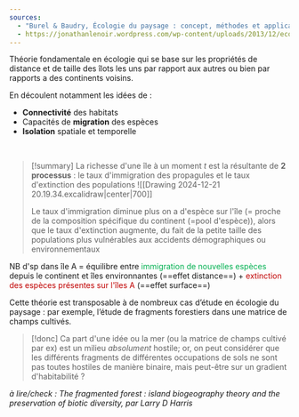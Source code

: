 ```yaml
---
sources:
  - "Burel & Baudry, Écologie du paysage : concept, méthodes et applications (2nde édition)"
  - https://jonathanlenoir.wordpress.com/wp-content/uploads/2013/12/ecologie-du-paysage.pdf
---
```

Théorie fondamentale en écologie qui se base sur les propriétés de distance et
de taille des îlots les uns par rapport aux autres ou bien par rapports a des continents voisins.

En découlent notamment les idées de :
- **Connectivité** des habitats
- Capacités de **migration** des espèces
- **Isolation** spatiale et temporelle
<br>

>[!summary] La richesse d'une île à un moment *t* est la résultante de **2 processus** : le taux d'immigration des propagules et le taux d'extinction des populations
>![[Drawing 2024-12-21 20.19.34.excalidraw|center|700]]
>
>Le taux d'immigration diminue plus on a d'espèce sur l'île (= proche de la composition spécifique du continent (=pool d'espèce)), alors que le taux d'extinction augmente, du fait de la petite taille des populations plus vulnérables aux accidents démographiques ou environnementaux

NB d'sp dans île A = équilibre entre <font color="#00b050">immigration de nouvelles espèces</font> depuis le continent et îles environnantes (==effet distance==) + <font color="#c00000">extinction des espèces présentes sur l'îles A</font> (==effet surface==)






Cette théorie est transposable à de nombreux cas d’étude en écologie du paysage : par exemple, l’étude de fragments forestiers dans une matrice de champs cultivés.

> [!donc] Ca part d'une idée ou la mer (ou la matrice de champs cultivé par ex) est un milieu *absolument* hostile; or, on peut considérer que les différents fragments de différentes occupations de sols ne sont pas toutes hostiles de manière binaire, mais peut-être sur un gradient d'habitabilité ?

*à lire/check : The fragmented forest : island biogeography theory and the preservation of biotic diversity, par Larry D Harris*
